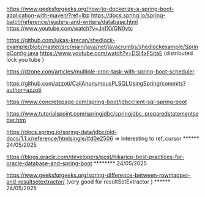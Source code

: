 https://www.geeksforgeeks.org/how-to-dockerize-a-spring-boot-application-with-maven/?ref=lbp
https://docs.spring.io/spring-batch/reference/readers-and-writers/database.html
https://www.youtube.com/watch?v=JnfXVGN0vtc

https://github.com/lukas-krecan/shedlock-example/blob/master/src/main/java/net/javacrumbs/shedlockexample/SpringConfig.java
https://www.youtube.com/watch?v=DSl4xF5itaE    (distributed lock you tube ) 

https://dzone.com/articles/multiple-cron-task-with-spring-boot-scheduler

https://github.com/azzoti/CallAnonymousPLSQLUsingSpring/commits?author=azzoti


https://www.concretepage.com/spring-boot/jdbcclient-sql-spring-boot

https://www.tutorialspoint.com/springjdbc/springjdbc_preparedstatementsetter.htm

https://docs.spring.io/spring-data/jdbc/old-docs/1.1.x/reference/htmlsingle/#d0e2506   => interesting to ref_cursor  ****** 24/05/2025

https://blogs.oracle.com/developers/post/hikaricp-best-practices-for-oracle-database-and-spring-boot   ********    24/05/2025

https://www.geeksforgeeks.org/spring-difference-between-rowmapper-and-resultsetextractor/  (very good for resultSetExtractor ) ****** 24/05/2025
